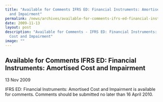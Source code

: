 ```yaml
---
title: "Available for Comments IFRS ED: Financial Instruments: Amortised Cost
  and Impairment"
permalink: /news/archives/available-for-comments-ifrs-ed-financial-instruments-amortised-cost-and-impairment/
date: 2009-11-13
layout: post
description: "Available for Comments - IFRS ED: Financial Instruments: Amortised
  Cost and Impairment"
image: ""
---
```

Available for Comments IFRS ED: Financial Instruments: Amortised Cost and Impairment
--------------------------------------------------------------------------------------

13 Nov 2009

IFRS ED: Financial Instruments: Amortised Cost and Impairment is available for comments. Comments should be submitted no later than 16 April 2010.